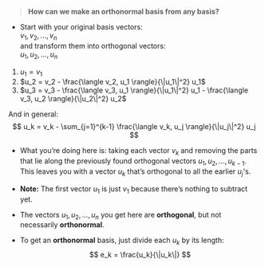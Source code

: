 > **How can we make an orthonormal basis from any basis?**

- Start with your original basis vectors:  
  $v_1, v_2, \ldots, v_n$  
  and transform them into orthogonal vectors:  
  $u_1, u_2, \ldots, u_n$

1. $u_1 = v_1$  
2. $u_2 = v_2 - \frac{\langle v_2, u_1 \rangle}{\|u_1\|^2} u_1$  
3. $u_3 = v_3 - \frac{\langle v_3, u_1 \rangle}{\|u_1\|^2} u_1 - \frac{\langle v_3, u_2 \rangle}{\|u_2\|^2} u_2$  

And in general:  
$$
u_k = v_k - \sum_{j=1}^{k-1} \frac{\langle v_k, u_j \rangle}{\|u_j\|^2} u_j
$$

- What you’re doing here is: taking each vector $v_k$ and removing the parts that lie along the previously found orthogonal vectors $u_1, u_2, \ldots, u_{k-1}$. This leaves you with a vector $u_k$ that’s orthogonal to all the earlier $u_j$'s.

- **Note:** The first vector $u_1$ is just $v_1$ because there’s nothing to subtract yet.

- The vectors $u_1, u_2, \ldots, u_n$ you get here are **orthogonal**, but not necessarily **orthonormal**.

- To get an **orthonormal** basis, just divide each $u_k$ by its length:  
$$
e_k = \frac{u_k}{\|u_k\|}
$$
